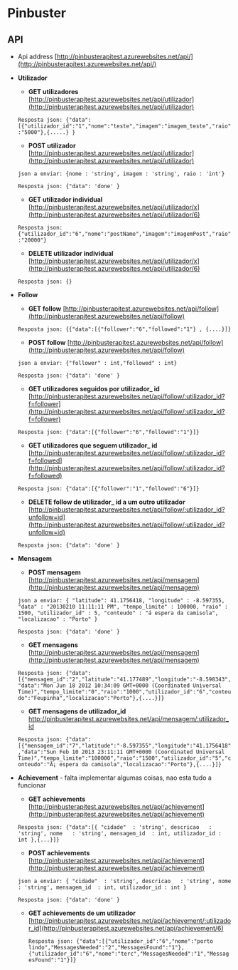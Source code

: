 # Pinbuster


## API
  - Api address [http://pinbusterapitest.azurewebsites.net/api/](http://pinbusterapitest.azurewebsites.net/api/)

  - **Utilizador**

    - **GET utilizadores**  [http://pinbusterapitest.azurewebsites.net/api/utilizador](http://pinbusterapitest.azurewebsites.net/api/utilizador)
    
     `Resposta json:
     {"data":[{"utilizador_id":"1","nome":"teste","imagem":"imagem_teste","raio":"5000"},{.....} }
    `

    - **POST utilizador**  [http://pinbusterapitest.azurewebsites.net/api/utilizador](http://pinbusterapitest.azurewebsites.net/api/utilizador)
    
     `json a enviar:
     {nome : 'string', imagem : 'string', raio : 'int'}
     `

     `Resposta json:
     {"data": 'done' }
     `

    - **GET utilizador individual**  [http://pinbusterapitest.azurewebsites.net/api/utilizador/x](http://pinbusterapitest.azurewebsites.net/api/utilizador/6)
    
     `Resposta json:
     {"utilizador_id":"6","nome":"postName","imagem":"imagemPost","raio":"20000"}
     `


    - **DELETE utilizador individual**  [http://pinbusterapitest.azurewebsites.net/api/utilizador/x](http://pinbusterapitest.azurewebsites.net/api/utilizador/6)
    
     `Resposta json:
     {}
     `






  - **Follow**

    - **GET follow**  [http://pinbusterapitest.azurewebsites.net/api/follow](http://pinbusterapitest.azurewebsites.net/api/follow)
    
     `Resposta json:
     {{"data":[{"follower":"6","followed":"1"} , {....}]}
     `
    - **POST follow**  [http://pinbusterapitest.azurewebsites.net/api/follow](http://pinbusterapitest.azurewebsites.net/api/follow)
    
     `json a enviar:
     {"follower" : int,"followed" : int}
     `

     `Resposta json:
     {"data": 'done' }
     `
    - **GET utilizadores seguidos por utilizador_ id**  [http://pinbusterapitest.azurewebsites.net/api/follow/:utilizador_id?f=follower](http://pinbusterapitest.azurewebsites.net/api/follow/:utilizador_id?f=follower)
    
     `Resposta json:
     {"data":[{"follower":"6","followed":"1"}]}
     `
    - **GET utilizadores que seguem utilizador_ id**  [http://pinbusterapitest.azurewebsites.net/api/follow/:utilizador_id?f=followed](http://pinbusterapitest.azurewebsites.net/api/follow/:utilizador_id?f=followed)
    
     `Resposta json:
     {"data":[{"follower":"1","followed":"6"}]}
     `

    - **DELETE follow de utilizador_ id a um outro utilizador**  [http://pinbusterapitest.azurewebsites.net/api/follow/:utilizador_id?unfollow=id](http://pinbusterapitest.azurewebsites.net/api/follow/:utilizador_id?unfollow=id)
    
     `Resposta json:
     {"data": 'done' }
     `





  - **Mensagem**


    - **POST mensagem**  [http://pinbusterapitest.azurewebsites.net/api/mensagem](http://pinbusterapitest.azurewebsites.net/api/mensagem)
    
     `json a enviar:
     {
"latitude": 41.1756418,
"longitude" : -8.597355,
"data" : "20130210 11:11:11 PM",
"tempo_limite" : 100000,
"raio" : 1500,
"utilizador_id" : 5,
"conteudo" : "á espera da camisola",
"localizacao" : "Porto"
}
     `

     `Resposta json:
     {"data": 'done' }
     `

    - **GET mensagens**  [http://pinbusterapitest.azurewebsites.net/api/mensagem](http://pinbusterapitest.azurewebsites.net/api/mensagem)
    
     `Resposta json:
     {"data":[{"mensagem_id":"2","latitude":"41.177489","longitude":"-8.598343","data":"Mon Jun 18 2012 10:34:09 GMT+0000 (Coordinated Universal Time)","tempo_limite":"0","raio":"1000","utilizador_id":"6","conteudo":"Feupinha","localizacao":"Porto"},{....}]}
     `



    - **GET mensagens de utilizador_id**  [http://pinbusterapitest.azurewebsites.net/api/mensagem/:utilizador_ id](http://pinbusterapitest.azurewebsites.net/api/mensagem/:utilizador_id)
    
     `Resposta json:
{"data":[{"mensagem_id":"7","latitude":"-8.597355","longitude":"41.1756418","data":"Sun Feb 10 2013 23:11:11 GMT+0000 (Coordinated Universal Time)","tempo_limite":"100000","raio":"1500","utilizador_id":"5","conteudo":"Ã¡ espera da camisola","localizacao":"Porto"},{....}]}
     `








  - **Achievement** - falta implementar algumas coisas, nao esta tudo a funcionar


    - **GET achievements**  [http://pinbusterapitest.azurewebsites.net/api/achievement](http://pinbusterapitest.azurewebsites.net/api/achievement)
    
     `Resposta json:
     {"data":[{
"cidade"  : 'string',
descricao   : 'string',
nome   : 'string',
mensagem_id  : int,
utilizador_id : int
},{...}]}
     `

    - **POST achievements**  [http://pinbusterapitest.azurewebsites.net/api/achievement](http://pinbusterapitest.azurewebsites.net/api/achievement)
    
     `json a enviar:
     {
"cidade"  : 'string',
descricao   : 'string',
nome   : 'string',
mensagem_id  : int,
utilizador_id : int
}
     `

      `Resposta json:
     {"data": 'done' }
     `

    - **GET achievements de um utilizador**  [http://pinbusterapitest.azurewebsites.net/api/achievement/:utilizador_id](http://pinbusterapitest.azurewebsites.net/api/achievement/6)
    
    
      `Resposta json:
     {"data":[{"utilizador_id":"6","nome":"porto lindo","MessagesNeeded":"2","MessagesFound":"1"},{"utilizador_id":"6","nome":"terc","MessagesNeeded":"1","MessagesFound":"1"}]}
     `
